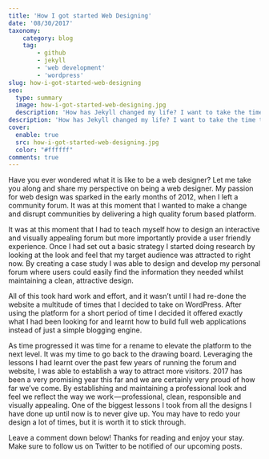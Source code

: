 ```yaml
---
title: 'How I got started Web Designing'
date: '08/30/2017'
taxonomy:
    category: blog
    tag:
        - github
        - jekyll
        - 'web development'
        - 'wordpress'
slug: how-i-got-started-web-designing
seo:
  type: summary
  image: how-i-got-started-web-designing.jpg
  description: 'How has Jekyll changed my life? I want to take the time to summarize my experiences with WordPress prior to Jekyll to compare how effective Jekyll has been over the past year. Even though I stopped using WordPress, there is a good use for WordPress and I can respect that.'
description: 'How has Jekyll changed my life? I want to take the time to summarize my experiences with WordPress prior to Jekyll to compare how effective Jekyll has been over the past year.'
cover:
  enable: true
  src: how-i-got-started-web-designing.jpg
  color: "#ffffff"
comments: true
---
```

Have you ever wondered what it is like to be a web designer? Let me take you along and share my perspective on being a web designer. My passion for web design was sparked in the early months of 2012, when I left a community forum. It was at this moment that I wanted to make a change and disrupt communities by delivering a high quality forum based platform.

It was at this moment that I had to teach myself how to design an interactive and visually appealing forum but more importantly provide a user friendly experience. Once I had set out a basic strategy I started doing research by looking at the look and feel that my target audience was attracted to right now. By creating a case study I was able to design and develop my personal forum where users could easily find the information they needed whilst maintaining a clean, attractive design.

All of this took hard work and effort, and it wasn’t until I had re-done the website a multitude of times that I decided to take on WordPress. After using the platform for a short period of time I decided it offered exactly what I had been looking for and learnt how to build full web applications instead of just a simple blogging engine.

As time progressed it was time for a rename to elevate the platform to the next level. It was my time to go back to the drawing board. Leveraging the lessons I had learnt over the past few years of running the forum and website, I was able to establish a way to attract more visitors. 2017 has been a very promising year this far and we are certainly very proud of how far we’ve come. By establishing and maintaining a professional look and feel we reflect the way we work — professional, clean, responsible and visually appealing. One of the biggest lessons I took from all the designs I have done up until now is to never give up. You may have to redo your design a lot of times, but it is worth it to stick through.

Leave a comment down below! Thanks for reading and enjoy your stay. Make sure to follow us on Twitter to be notified of our upcoming posts.
